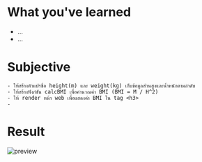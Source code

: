 # What you've learned

-   ...
-   ...

# Subjective

```
- ให้สร้างตัวแปรชื่อ height(m) และ weight(kg) เก็บข้อมูลส่วนสูงและน้ำหนักตามลำดับ
- ให้สร้างฟังก์ชัน calcBMI เพื่อคำนวณค่า BMI (BMI = M / H^2)
- ให้ render หน้า web เพื่อแสดงค่า BMI ใน tag <h3>
-

```

# Result

![preview](./image.png)
